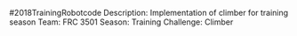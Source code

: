 #2018TrainingRobotcode
Description: Implementation of climber for training season
Team: FRC 3501
Season: Training
Challenge: Climber
